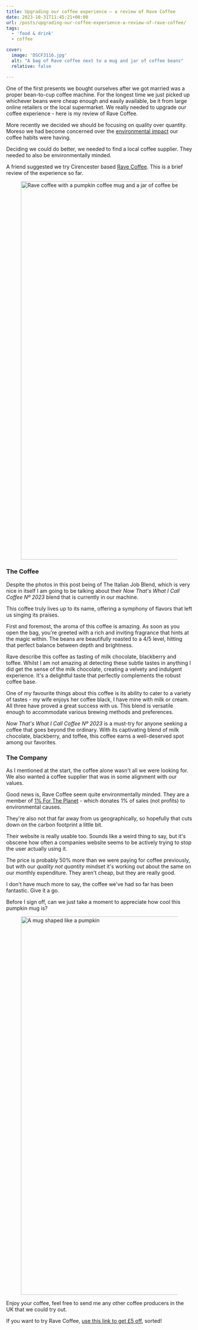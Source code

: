 ```yaml
---
title: Upgrading our coffee experience – a review of Rave Coffee
date: 2023-10-31T11:45:21+00:00
url: /posts/upgrading-our-coffee-experience-a-review-of-rave-coffee/
tags:
  - 'food & drink'
  - coffee

cover: 
  image: 'DSCF3116.jpg'
  alt: "A bag of Rave coffee next to a mug and jar of coffee beans"
  relative: false

---
```

One of the first presents we bought ourselves after we got married was a proper bean-to-cup coffee machine. For the longest time we just picked up whichever beans were cheap enough and easily available, be it from large online retailers or the local supermarket. We really needed to upgrade our coffee experience - here is my review of Rave Coffee.

More recently we decided we should be focusing on quality over quantity. Moreso we had become concerned over the <a href="https://www.theworldcounts.com/challenges/consumption/foods-and-beverages/environmental-effects-of-coffee-production" target="_blank" rel="noreferrer noopener">environmental impact</a> our coffee habits were having. 

Deciding we could do better, we needed to find a local coffee supplier. They needed to also be environmentally minded.

A friend suggested we try Cirencester based [Rave Coffee](https://i.refs.cc/m9Xi83Rv?smile_ref=eyJzbWlsZV9zb3VyY2UiOiJzbWlsZV91aSIsInNtaWxlX21lZGl1bSI6IiIsInNtaWxlX2NhbXBhaWduIjoicmVmZXJyYWxfcHJvZ3JhbSIsInNtaWxlX2N1c3RvbWVyX2lkIjoxOTk0ODg5ODk5fQ%3D%3D). This is a brief review of the experience so far.

<figure class="wp-block-image size-large is-style-rounded">

<img data-dominant-color="7c6d68" data-has-transparency="false" style="--dominant-color: #7c6d68;" loading="lazy" decoding="async" width="1024" height="1024" src="https://i0.wp.com/danbaker.dev/wp-content/uploads/2024/01/DSCF3114-1024x1024.webp?resize=1024%2C1024&#038;ssl=1" alt="Rave coffee with a pumpkin coffee mug and a jar of coffee beans" class="not-transparent wp-image-152" srcset="https://i0.wp.com/danbaker.dev/wp-content/uploads/2024/01/DSCF3114-jpg.webp?resize=1024%2C1024&ssl=1 1024w, https://i0.wp.com/danbaker.dev/wp-content/uploads/2024/01/DSCF3114-jpg.webp?resize=300%2C300&ssl=1 300w, https://i0.wp.com/danbaker.dev/wp-content/uploads/2024/01/DSCF3114-jpg.webp?resize=150%2C150&ssl=1 150w, https://i0.wp.com/danbaker.dev/wp-content/uploads/2024/01/DSCF3114-jpg.webp?resize=768%2C768&ssl=1 768w, https://i0.wp.com/danbaker.dev/wp-content/uploads/2024/01/DSCF3114-jpg.webp?resize=1536%2C1536&ssl=1 1536w, https://i0.wp.com/danbaker.dev/wp-content/uploads/2024/01/DSCF3114-jpg.webp?w=2048&ssl=1 2048w" sizes="(max-width: 1000px) 100vw, 1000px" data-recalc-dims="1" /> </figure> 

### The Coffee

Despite the photos in this post being of The Italian Job Blend, which is very nice in itself I am going to be talking about their _Now That's What I Call Coffee Nº 2023_ blend that is currently in our machine.

This coffee truly lives up to its name, offering a symphony of flavors that left us singing its praises. 

First and foremost, the aroma of this coffee is amazing. As soon as you open the bag, you're greeted with a rich and inviting fragrance that hints at the magic within. The beans are beautifully roasted to a 4/5 level, hitting that perfect balance between depth and brightness.

Rave describe this coffee as tasting of milk chocolate, blackberry and toffee. Whilst I am not amazing at detecting these subtle tastes in anything I did get the sense of the milk chocolate, creating a velvety and indulgent experience. It's a delightful taste that perfectly complements the robust coffee base.

One of my favourite things about this coffee is its ability to cater to a variety of tastes - my wife enjoys her coffee black, I have mine with milk or cream. All three have proved a great success with us. This blend is versatile enough to accommodate various brewing methods and preferences.

_Now That's What I Call Coffee Nº 2023_ is a must-try for anyone seeking a coffee that goes beyond the ordinary. With its captivating blend of milk chocolate, blackberry, and toffee, this coffee earns a well-deserved spot among our favorites.

### The Company

As I mentioned at the start, the coffee alone wasn't all we were looking for. We also wanted a coffee supplier that was in some alignment with our values.

Good news is, Rave Coffee seem quite environmentally minded. They are a member of <a href="https://ravecoffee.co.uk/pages/1-for-the-planet" target="_blank" rel="noreferrer noopener">1% For The Planet</a> - which donates 1% of sales (not profits) to environmental causes.

They're also not that far away from us geographically, so hopefully that cuts down on the carbon footprint a little bit.

Their website is really usable too. Sounds like a weird thing to say, but it's obscene how often a companies website seems to be actively trying to stop the user actually using it.

The price is probably 50% more than we were paying for coffee previously, but with our _quality not quantity_ mindset it's working out about the same on our monthly expenditure. They aren't cheap, but they are really good.

I don't have much more to say, the coffee we've had so far has been fantastic. Give it a go.

Before I sign off, can we just take a moment to appreciate how cool this pumpkin mug is? <figure class="wp-block-image size-large is-style-rounded">

<img data-dominant-color="705f67" data-has-transparency="false" style="--dominant-color: #705f67;" loading="lazy" decoding="async" width="1024" height="1024" src="https://i0.wp.com/danbaker.dev/wp-content/uploads/2024/01/DSCF3121-1024x1024.webp?resize=1024%2C1024&#038;ssl=1" alt="A mug shaped like a pumpkin" class="not-transparent wp-image-154" srcset="https://i0.wp.com/danbaker.dev/wp-content/uploads/2024/01/DSCF3121-jpg.webp?resize=1024%2C1024&ssl=1 1024w, https://i0.wp.com/danbaker.dev/wp-content/uploads/2024/01/DSCF3121-jpg.webp?resize=300%2C300&ssl=1 300w, https://i0.wp.com/danbaker.dev/wp-content/uploads/2024/01/DSCF3121-jpg.webp?resize=150%2C150&ssl=1 150w, https://i0.wp.com/danbaker.dev/wp-content/uploads/2024/01/DSCF3121-jpg.webp?resize=768%2C768&ssl=1 768w, https://i0.wp.com/danbaker.dev/wp-content/uploads/2024/01/DSCF3121-jpg.webp?resize=1536%2C1536&ssl=1 1536w, https://i0.wp.com/danbaker.dev/wp-content/uploads/2024/01/DSCF3121-jpg.webp?w=2048&ssl=1 2048w" sizes="(max-width: 1000px) 100vw, 1000px" data-recalc-dims="1" /> </figure> 

Enjoy your coffee, feel free to send me any other coffee producers in the UK that we could try out.

If you want to try Rave Coffee, <a href="https://i.refs.cc/m9Xi83Rv?smile_ref=eyJzbWlsZV9zb3VyY2UiOiJzbWlsZV91aSIsInNtaWxlX21lZGl1bSI6IiIsInNtaWxlX2NhbXBhaWduIjoicmVmZXJyYWxfcHJvZ3JhbSIsInNtaWxlX2N1c3RvbWVyX2lkIjoxOTk0ODg5ODk5fQ%3D%3D" target="_blank" rel="noreferrer noopener sponsored nofollow">use this link to get £5 off</a>, sorted!